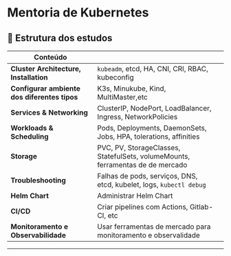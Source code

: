 # Mentoria de Kubernetes



## 🧱 Estrutura dos estudos

| Conteúdo |         | |
|--------|--------------------------------------------|---------------------------------------------------------------------------|
| **Cluster Architecture, Installation** | `kubeadm`, etcd, HA, CNI, CRI, RBAC, kubeconfig                         |
| **Configurar ambiente dos diferentes tipos** | K3s, Minukube, Kind, MultiMaster,etc |
| **Services & Networking**             | ClusterIP, NodePort, LoadBalancer, Ingress, NetworkPolicies               |
| **Workloads & Scheduling**            | Pods, Deployments, DaemonSets, Jobs, HPA, tolerations, affinities         |
| **Storage**                           | PVC, PV, StorageClasses, StatefulSets, volumeMounts, ferramentas de de mercado                       |
| **Troubleshooting**                   | Falhas de pods, serviços, DNS, etcd, kubelet, logs, `kubectl debug`       |
| **Helm Chart**                             |  Administrar Helm Chart                           |     
| **CI/CD**                       | Criar pipelines com Actions, Gitlab-CI, etc                      |
| **Monitoramento e Observabilidade**     |  Usar ferramentas de mercado para monitoramento e observalidade

---


